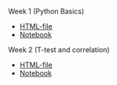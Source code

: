 Week 1 (Python Basics)

* [HTML-file](./python-tutorial.html)
* [Notebook](./python-tutorial.ipynb)

Week 2 (T-test and correlation)

* [HTML-file](./stat-tests/statistical-inference.html)
* [Notebook](./stat-tests/statistical-inference.ipynb)
